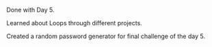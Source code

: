 Done with Day 5.

Learned about Loops through different projects.

Created a random password generator for final challenge of the day 5.
